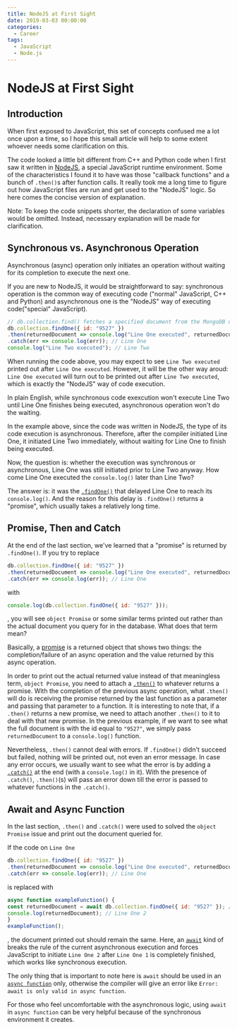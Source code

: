 ```yaml
---
title: NodeJS at First Sight
date: 2019-03-03 00:00:00
categories:
  - Career
tags:
  - JavaScript
  - Node.js
---
```


# NodeJS at First Sight

## Introduction

When first exposed to JavaScript, this set of concepts confused me a lot once upon a time, so I hope this small article will help to some extent whoever needs some clarification on this.

The code looked a little bit different from C++ and Python code when I first saw it written in [NodeJS](https://www.w3schools.com/nodejs/nodejs_intro.asp 'Node.js Introduction'), a special JavaScript runtime environment. Some of the characteristics I found it to have was those "callback functions" and a bunch of `.then()`s after function calls. It really took me a long time to figure out how JavaScript files are run and get used to the "NodeJS" logic. So here comes the concise version of explanation.

Note: To keep the code snippets shorter, the declaration of some variables would be omitted. Instead, necessary explanation will be made for clarification.

## Synchronous vs. Asynchronous Operation

Asynchronous (async) operation only initiates an operation without waiting for its completion to execute the next one.

If you are new to NodeJS, it would be straightforward to say: synchronous operation is the common way of executing code ("normal" JavaScript, C++ and Python) and asynchronous one is the "NodeJS" way of executing code("special" JavaScript).

```JavaScript
// db.collection.find() fetches a specified document from the MongoDB database:
db.collection.findOne({ id: "9527" })
.then(returnedDocument => console.log("Line One executed", returnedDocument))
.catch(err => console.log(err)); // Line One
console.log("Line Two executed"); // Line Two
```

When running the code above, you may expect to see `Line Two executed` printed out after `Line One executed`. However, it will be the other way aroud: `Line One executed` will turn out to be printed out after `Line Two executed`, which is exactly the "NodeJS" way of code execution.

In plain English, while synchronous code exexcution won't execute Line Two until Line One finishes being executed, asynchronous operation won't do the waiting.

In the example above, since the code was written in NodeJS, the type of its code execution is asynchronous. Therefore, after the compiler initiated Line One, it initiated Line Two immediately, without waiting for Line One to finish being executed.

Now, the question is: whether the execution was synchronous or asynchronous, Line One was still initiated prior to Line Two anyway. How come Line One executed the `console.log()` later than Line Two?

The answer is: it was the [`.findOne()`](https://docs.mongodb.com/manual/reference/method/db.collection.findOne/ 'db.collection.findOne -- MongoDB Manual') that delayed Line One to reach its `console.log()`.
And the reason for this delay is `.findOne()` returns a "promise", which usually takes a relatively long time.

## Promise, Then and Catch

At the end of the last section, we've learned that a "promise" is returned by `.findOne()`. If you try to replace

```JavaScript
db.collection.findOne({ id: "9527" })
.then(returnedDocument => console.log("Line One executed", returnedDocument))
.catch(err => console.log(err)); // Line One
```

with

```JavaScript
console.log(db.collection.findOne({ id: "9527" }));
```

, you will see `object Promise` or some similar terms printed out rather than the actual document you query for in the database. What does that term mean?

Basically, a [promise](https://developer.mozilla.org/en-US/docs/Web/JavaScript/Reference/Global_Objects/Promise 'Promise - JavaScript | MDN') is a returned object that shows two things: the completion/failure of an async operation and the value returned by this async operation.

In order to print out the actual returned value instead of that meaningless term, `object Promise`, you need to attach a [`.then()`](https://developer.mozilla.org/en-US/docs/Web/JavaScript/Reference/Global_Objects/Promise/then 'Promise.prototype.then() - JavaScript | MDN') to whatever returns a promise. With the completion of the previous async operation, what `.then()` will do is receiving the promise returned by the last function as a parameter and passing that parameter to a function. It is interesting to note that, if a `.then()` returns a new promise, we need to attach another `.then()` to it to deal with that new promise. In the previous example, if we want to see what the full document is with the id equal to `"9527"`, we simply pass `returnedDocument` to a `console.log()` function.

Nevertheless, `.then()` cannot deal with errors. If `.findOne()` didn't succeed but failed, nothing will be printed out, not even an error message. In case any error occurs, we usually want to see what the error is by adding a [`.catch()`](https://developer.mozilla.org/en-US/docs/Web/JavaScript/Reference/Global_Objects/Promise/catch 'Promise.prototype.catch() - JavaScript | MDN') at the end (with a `console.log()` in it). With the presence of `.catch()`, `.then()`(s) will pass an error down till the error is passed to whatever functions in the `.catch()`.

## Await and Async Function

In the last section, `.then()` and `.catch()` were used to solved the `object Promise` issue and print out the document queried for.

If the code on `Line One`

```JavaScript
db.collection.findOne({ id: "9527" })
.then(returnedDocument => console.log("Line One executed", returnedDocument))
.catch(err => console.log(err)); // Line One
```

is replaced with

```JavaScript
async function exampleFunction() {
const returnedDocument = await db.collection.findOne({ id: "9527" }); // Line One 1
console.log(returnedDocument); // Line One 2
}
exampleFunction();
```

, the document printed out should remain the same. Here, an [`await`](https://developer.mozilla.org/en-US/docs/Web/JavaScript/Reference/Operators/await 'await - JavaScript | MDN') kind of breaks the rule of the current asynchronous execution and forces JavaScript to initiate `Line One 2` after `Line One 1` is completely finished, which works like synchronous execution.

The only thing that is important to note here is `await` should be used in an [`async function`](https://developer.mozilla.org/en-US/docs/Web/JavaScript/Reference/Statements/async_function 'async function - JavaScript | MDN') only, otherwise the compiler will give an error like `Error: await is only valid in async function`.

For those who feel uncomfortable with the asynchronous logic, using `await` in `async function` can be very helpful because of the synchronous environment it creates.
